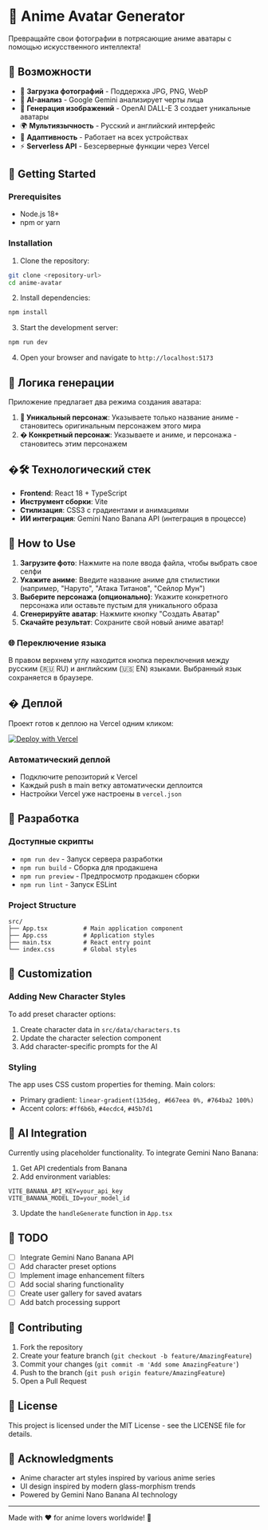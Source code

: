 # 🎌 Anime Avatar Generator

Превращайте свои фотографии в потрясающие аниме аватары с помощью искусственного интеллекта!

## 🚀 Возможности

- 📸 **Загрузка фотографий** - Поддержка JPG, PNG, WebP
- 🤖 **AI-анализ** - Google Gemini анализирует черты лица  
- 🎨 **Генерация изображений** - OpenAI DALL-E 3 создает уникальные аватары
- 🌍 **Мультиязычность** - Русский и английский интерфейс
- 📱 **Адаптивность** - Работает на всех устройствах
- ⚡ **Serverless API** - Безсерверные функции через Vercel

## 🚀 Getting Started

### Prerequisites
- Node.js 18+ 
- npm or yarn

### Installation

1. Clone the repository:
```bash
git clone <repository-url>
cd anime-avatar
```

2. Install dependencies:
```bash
npm install
```

3. Start the development server:
```bash
npm run dev
```

4. Open your browser and navigate to `http://localhost:5173`

## 🎯 Логика генерации

Приложение предлагает два режима создания аватара:

1. **🌟 Уникальный персонаж**: Указываете только название аниме - становитесь оригинальным персонажем этого мира
2. **� Конкретный персонаж**: Указываете и аниме, и персонажа - становитесь этим персонажем

## �🛠️ Технологический стек

- **Frontend**: React 18 + TypeScript
- **Инструмент сборки**: Vite
- **Стилизация**: CSS3 с градиентами и анимациями
- **ИИ интеграция**: Gemini Nano Banana API (интеграция в процессе)

## 📖 How to Use

1. **Загрузите фото**: Нажмите на поле ввода файла, чтобы выбрать свое селфи
2. **Укажите аниме**: Введите название аниме для стилистики (например, "Наруто", "Атака Титанов", "Сейлор Мун")
3. **Выберите персонажа (опционально)**: Укажите конкретного персонажа или оставьте пустым для уникального образа
4. **Сгенерируйте аватар**: Нажмите кнопку "Создать Аватар"
5. **Скачайте результат**: Сохраните свой новый аниме аватар!

### 🌐 Переключение языка

В правом верхнем углу находится кнопка переключения между русским (🇷🇺 RU) и английским (🇺🇸 EN) языками. Выбранный язык сохраняется в браузере.

## � Деплой

Проект готов к деплою на Vercel одним кликом:

[![Deploy with Vercel](https://vercel.com/button)](https://vercel.com/new/clone?repository-url=https://github.com/vetalione/anime_avatar)

### Автоматический деплой
- Подключите репозиторий к Vercel
- Каждый push в main ветку автоматически деплоится
- Настройки Vercel уже настроены в `vercel.json`

## 🔧 Разработка

### Доступные скрипты

- `npm run dev` - Запуск сервера разработки
- `npm run build` - Сборка для продакшена
- `npm run preview` - Предпросмотр продакшен сборки
- `npm run lint` - Запуск ESLint

### Project Structure

```
src/
├── App.tsx          # Main application component
├── App.css          # Application styles
├── main.tsx         # React entry point
└── index.css        # Global styles
```

## 🎨 Customization

### Adding New Character Styles
To add preset character options:
1. Create character data in `src/data/characters.ts`
2. Update the character selection component
3. Add character-specific prompts for the AI

### Styling
The app uses CSS custom properties for theming. Main colors:
- Primary gradient: `linear-gradient(135deg, #667eea 0%, #764ba2 100%)`
- Accent colors: `#ff6b6b`, `#4ecdc4`, `#45b7d1`

## 🤖 AI Integration

Currently using placeholder functionality. To integrate Gemini Nano Banana:

1. Get API credentials from Banana
2. Add environment variables:
```env
VITE_BANANA_API_KEY=your_api_key
VITE_BANANA_MODEL_ID=your_model_id
```
3. Update the `handleGenerate` function in `App.tsx`

## 📝 TODO

- [ ] Integrate Gemini Nano Banana API
- [ ] Add character preset options
- [ ] Implement image enhancement filters
- [ ] Add social sharing functionality
- [ ] Create user gallery for saved avatars
- [ ] Add batch processing support

## 🤝 Contributing

1. Fork the repository
2. Create your feature branch (`git checkout -b feature/AmazingFeature`)
3. Commit your changes (`git commit -m 'Add some AmazingFeature'`)
4. Push to the branch (`git push origin feature/AmazingFeature`)
5. Open a Pull Request

## 📄 License

This project is licensed under the MIT License - see the LICENSE file for details.

## 🙏 Acknowledgments

- Anime character art styles inspired by various anime series
- UI design inspired by modern glass-morphism trends
- Powered by Gemini Nano Banana AI technology

---

Made with ❤️ for anime lovers worldwide! 🌟